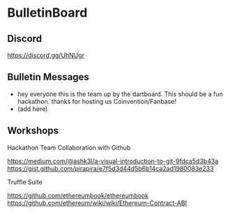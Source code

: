 # BulletinBoard 

## Discord

https://discord.gg/UhNUgr

## Bulletin Messages

- hey everyone this is the team up by the dartboard. This should be a fun hackathon. thanks for hosting us Coinvention/Fanbase!
- (add here)


## Workshops


Hackathon Team Collaboration with Github

https://medium.com/@ashk3l/a-visual-introduction-to-git-9fdca5d3b43a
https://gist.github.com/pirapira/e7f5d3d44d5b6b14ca2ad1980083e233


Truffle Suite

https://github.com/ethereumbook/ethereumbook
https://github.com/ethereum/wiki/wiki/Ethereum-Contract-ABI


